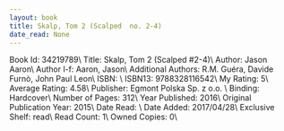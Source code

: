 ```yaml
---
layout: book
title: Skalp, Tom 2 (Scalped  no. 2-4)
date_read: None
---
```


Book Id: 34219789\ 
Title: Skalp, Tom 2 (Scalped #2-4)\ 
Author: Jason Aaron\ 
Author l-f: Aaron, Jason\ 
Additional Authors: R.M. Guéra, Davide Furnò, John Paul Leon\ 
ISBN: \ 
ISBN13: 9788328116542\ 
My Rating: 5\ 
Average Rating: 4.58\ 
Publisher: Egmont Polska Sp. z o.o. \ 
Binding: Hardcover\ 
Number of Pages: 312\ 
Year Published: 2016\ 
Original Publication Year: 2015\ 
Date Read: \ 
Date Added: 2017/04/28\ 
Exclusive Shelf: read\ 
Read Count: 1\ 
Owned Copies: 0\ 

